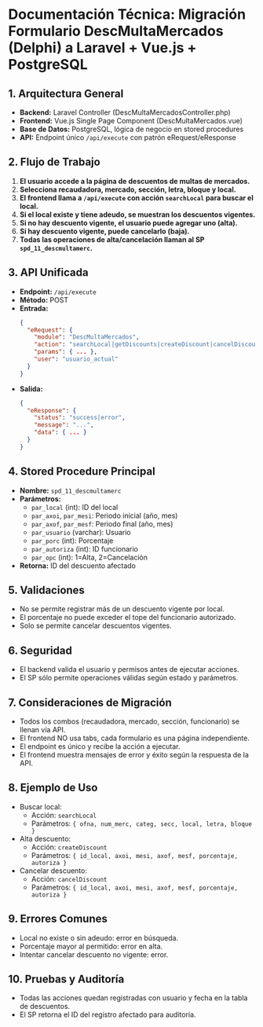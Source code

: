 # Documentación Técnica: Migración Formulario DescMultaMercados (Delphi) a Laravel + Vue.js + PostgreSQL

## 1. Arquitectura General
- **Backend:** Laravel Controller (DescMultaMercadosController.php)
- **Frontend:** Vue.js Single Page Component (DescMultaMercados.vue)
- **Base de Datos:** PostgreSQL, lógica de negocio en stored procedures
- **API:** Endpoint único `/api/execute` con patrón eRequest/eResponse

## 2. Flujo de Trabajo
1. **El usuario accede a la página de descuentos de multas de mercados.**
2. **Selecciona recaudadora, mercado, sección, letra, bloque y local.**
3. **El frontend llama a `/api/execute` con acción `searchLocal` para buscar el local.**
4. **Si el local existe y tiene adeudo, se muestran los descuentos vigentes.**
5. **Si no hay descuento vigente, el usuario puede agregar uno (alta).**
6. **Si hay descuento vigente, puede cancelarlo (baja).**
7. **Todas las operaciones de alta/cancelación llaman al SP `spd_11_descmultamerc`.**

## 3. API Unificada
- **Endpoint:** `/api/execute`
- **Método:** POST
- **Entrada:**
  ```json
  {
    "eRequest": {
      "module": "DescMultaMercados",
      "action": "searchLocal|getDiscounts|createDiscount|cancelDiscount|getRecaudadoras|getMercados|getSecciones|getFuncionarios",
      "params": { ... },
      "user": "usuario_actual"
    }
  }
  ```
- **Salida:**
  ```json
  {
    "eResponse": {
      "status": "success|error",
      "message": "...",
      "data": { ... }
    }
  }
  ```

## 4. Stored Procedure Principal
- **Nombre:** `spd_11_descmultamerc`
- **Parámetros:**
  - `par_local` (int): ID del local
  - `par_axoi`, `par_mesi`: Periodo inicial (año, mes)
  - `par_axof`, `par_mesf`: Periodo final (año, mes)
  - `par_usuario` (varchar): Usuario
  - `par_porc` (int): Porcentaje
  - `par_autoriza` (int): ID funcionario
  - `par_opc` (int): 1=Alta, 2=Cancelación
- **Retorna:** ID del descuento afectado

## 5. Validaciones
- No se permite registrar más de un descuento vigente por local.
- El porcentaje no puede exceder el tope del funcionario autorizado.
- Solo se permite cancelar descuentos vigentes.

## 6. Seguridad
- El backend valida el usuario y permisos antes de ejecutar acciones.
- El SP sólo permite operaciones válidas según estado y parámetros.

## 7. Consideraciones de Migración
- Todos los combos (recaudadora, mercado, sección, funcionario) se llenan vía API.
- El frontend NO usa tabs, cada formulario es una página independiente.
- El endpoint es único y recibe la acción a ejecutar.
- El frontend muestra mensajes de error y éxito según la respuesta de la API.

## 8. Ejemplo de Uso
- Buscar local:
  - Acción: `searchLocal`
  - Parámetros: `{ ofna, num_merc, categ, secc, local, letra, bloque }`
- Alta descuento:
  - Acción: `createDiscount`
  - Parámetros: `{ id_local, axoi, mesi, axof, mesf, porcentaje, autoriza }`
- Cancelar descuento:
  - Acción: `cancelDiscount`
  - Parámetros: `{ id_local, axoi, mesi, axof, mesf, porcentaje, autoriza }`

## 9. Errores Comunes
- Local no existe o sin adeudo: error en búsqueda.
- Porcentaje mayor al permitido: error en alta.
- Intentar cancelar descuento no vigente: error.

## 10. Pruebas y Auditoría
- Todas las acciones quedan registradas con usuario y fecha en la tabla de descuentos.
- El SP retorna el ID del registro afectado para auditoría.
